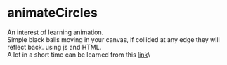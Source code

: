 # animateCircles
An interest of learning animation.\
Simple black balls moving in your canvas, if collided at any edge they will reflect back. using js and HTML.\
A lot in a short time can be learned from this [link](https://www.youtube.com/watch?v=EO6OkltgudE&list=PLpPnRKq7eNW3We9VdCfx9fprhqXHwTPXL)\
